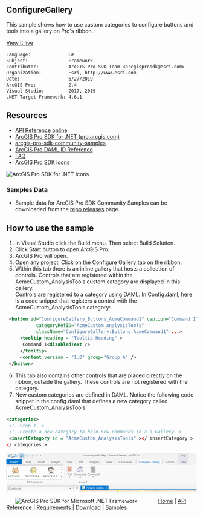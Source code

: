 ## ConfigureGallery

<!-- TODO: Write a brief abstract explaining this sample -->
This sample shows how to use custom categories to configure buttons and tools into a gallery on Pro's ribbon.  
  


<a href="http://pro.arcgis.com/en/pro-app/sdk/" target="_blank">View it live</a>

<!-- TODO: Fill this section below with metadata about this sample-->
```
Language:              C#
Subject:               Framework
Contributor:           ArcGIS Pro SDK Team <arcgisprosdk@esri.com>
Organization:          Esri, http://www.esri.com
Date:                  6/27/2019
ArcGIS Pro:            2.4
Visual Studio:         2017, 2019
.NET Target Framework: 4.6.1
```

## Resources

* [API Reference online](https://pro.arcgis.com/en/pro-app/sdk/api-reference)
* <a href="https://pro.arcgis.com/en/pro-app/sdk/" target="_blank">ArcGIS Pro SDK for .NET (pro.arcgis.com)</a>
* [arcgis-pro-sdk-community-samples](https://github.com/Esri/arcgis-pro-sdk-community-samples)
* [ArcGIS Pro DAML ID Reference](https://github.com/Esri/arcgis-pro-sdk/wiki/ArcGIS-Pro-DAML-ID-Reference)
* [FAQ](https://github.com/Esri/arcgis-pro-sdk/wiki/FAQ)
* [ArcGIS Pro SDK icons](https://github.com/Esri/arcgis-pro-sdk/releases/tag/2.4.0.19946)

![ArcGIS Pro SDK for .NET Icons](https://Esri.github.io/arcgis-pro-sdk/images/Home/Image-of-icons.png  "ArcGIS Pro SDK Icons")

### Samples Data

* Sample data for ArcGIS Pro SDK Community Samples can be downloaded from the [repo releases](https://github.com/Esri/arcgis-pro-sdk-community-samples/releases) page.  

## How to use the sample
<!-- TODO: Explain how this sample can be used. To use images in this section, create the image file in your sample project's screenshots folder. Use relative url to link to this image using this syntax: ![My sample Image](FacePage/SampleImage.png) -->
1. In Visual Studio click the Build menu. Then select Build Solution.  
1. Click Start button to open ArcGIS Pro.  
1. ArcGIS Pro will open.   
1. Open any project. Click on the Configure Gallery tab on the ribbon.  
1. Within this tab there is an inline gallery that hosts a collection of controls. Controls that are registered within the AcmeCustom_AnalysisTools custom category are displayed in this gallery.  
Controls are registered to a category using DAML. In Config.daml, here is a code snippet that registers a control with the AcmeCustom_AnalysisTools category:  
```xml
 <button id="ConfigureGallery_Buttons_AcmeCommand1" caption="Command 1" 
           categoryRefID="AcmeCustom_AnalysisTools" 
           className="ConfigureGallery.Buttons.AcmeCommand1" ...>
     <tooltip heading = "Tooltip Heading" >
      Command 1<disabledText />
     </tooltip>
     <content version = "1.0" group="Group A" />
 </button>
```
6. This tab also contains other controls that are placed directly on the ribbon, outside the gallery. These controls are not registered with the category.  
7. New custom categories are defined in DAML. Notice the following code snippet in the config.daml that defines a new category called AcmeCustom_AnalysisTools:  
```xml
<categories>
 <!--Step 1-->
 <!--Create a new category to hold new commands in a a Gallery-->
 <insertCategory id = "AcmeCustom_AnalysisTools" ></ insertCategory >
</ categories >
```
![UI](screenshots/configuregallery.png)  
  


<!-- End -->

&nbsp;&nbsp;&nbsp;&nbsp;&nbsp;&nbsp;<img src="https://esri.github.io/arcgis-pro-sdk/images/ArcGISPro.png"  alt="ArcGIS Pro SDK for Microsoft .NET Framework" height = "20" width = "20" align="top"  >
&nbsp;&nbsp;&nbsp;&nbsp;&nbsp;&nbsp;&nbsp;&nbsp;&nbsp;&nbsp;&nbsp;&nbsp;
[Home](https://github.com/Esri/arcgis-pro-sdk/wiki) | <a href="https://pro.arcgis.com/en/pro-app/sdk/api-reference" target="_blank">API Reference</a> | [Requirements](https://github.com/Esri/arcgis-pro-sdk/wiki#requirements) | [Download](https://github.com/Esri/arcgis-pro-sdk/wiki#installing-arcgis-pro-sdk-for-net) | <a href="https://github.com/esri/arcgis-pro-sdk-community-samples" target="_blank">Samples</a>
